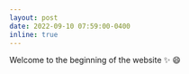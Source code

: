```yaml
---
layout: post
date: 2022-09-10 07:59:00-0400
inline: true
---
```


Welcome to the beginning of the website :sparkles: :smile:
